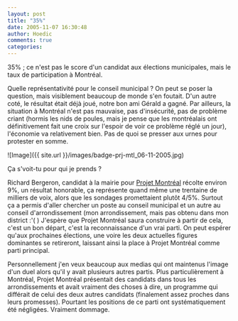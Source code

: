 ```yaml
---
layout: post
title: "35%"
date: 2005-11-07 16:30:48
author: Hoedic
comments: true
categories: 
---
```



35% ; ce n'est pas le score d'un candidat aux élections municipales, mais le taux de participation à Montréal.

Quelle représentativité pour le conseil municipal ? On peut se poser la question, mais visiblement beaucoup de monde s'en foutait. D'un autre coté, le résultat était déjà joué, notre bon ami Gérald a gagné. Par ailleurs, la situation à Montréal n'est pas mauvaise, pas d'insécurité, pas de problème criant (hormis les nids de poules, mais je pense que les montréalais ont définitivement fait une croix sur l'espoir de voir ce problème réglé un jour), l'économie va relativement bien. Pas de quoi se presser aux urnes pour protester en somme.

![Image]({{ site.url }}/images/badge-prj-mtl_06-11-2005.jpg)
<div class="photoattrib">Ça s'voit-tu pour qui je prends ?</div>



Richard Bergeron, candidat à la mairie pour [Projet Montréal](http://projetmontreal.org/) récolte environ 9%, un résultat honorable, ça représente quand même une trentaine de milliers de voix, alors que les sondages promettaient plutôt 4/5%. Surtout ça a permis d'aller chercher un poste au conseil municipal et un autre au conseil d'arrondissement (mon arrondissement, mais pas obtenu dans mon district :'( ) J'espère que Projet Montréal saura construire à partir de cela, c'est un bon départ, c'est la reconnaissance d'un vrai parti. On peut espérer qu'aux prochaines élections, une voire les deux actuelles figures dominantes se retireront, laissant ainsi la place à Projet Montréal comme parti principal.

Personnellement j'en veux beaucoup aux medias qui ont maintenus l'image d'un duel alors qu'il y avait plusieurs autres partis. Plus particulièrement à Montréal, Projet Montréal présentait des candidats dans tous les arrondissements et avait vraiment des choses à dire, un programme qui différait de celui des deux autres candidats (finalement assez proches dans leurs promesses). Pourtant les positions de ce parti ont systématiquement été négligées. Vraiment dommage.